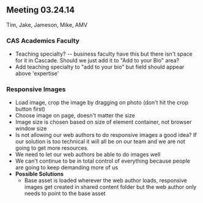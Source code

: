 ## Meeting 03.24.14
Tim, Jake, Jameson, Mike, AMV

### CAS Academics Faculty
* Teaching specialty? -- business faculty have this but there isn't space for it in Cascade. Should we just add it to "Add to your Bio" area?
* Add teaching specialty to "add to your bio" but field should appear above 'expertise'

### Responsive Images
* Load image, crop the image by dragging on photo (don't hit the crop button first)
* Choose image on page, doesn't matter the size
* Image size is chosen based on size of element container, not browser window size
* Is not allowing our web authors to do responsive images a good idea? If our solution is too technical it will all be on our team and we are not going to get more resources.
* We need to let our web authors be able to do images well
* We can't continue to be in total control of everything because people are going to keep demanding more of us
* **Possible Solutions**
    * Base asset is loaded wherever the web author loads, responsive images get created in shared content folder but the web author only needs to point to the base asset
